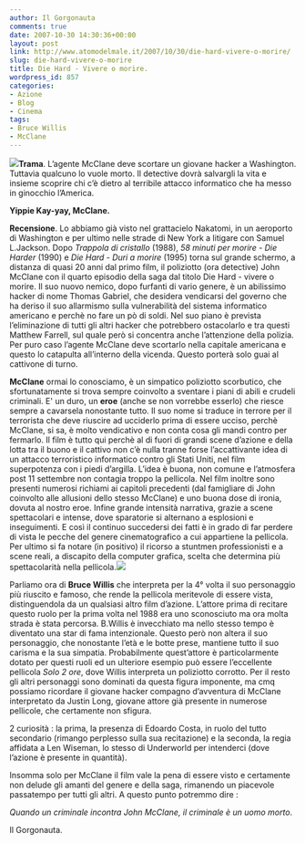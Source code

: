 ```yaml
---
author: Il Gorgonauta
comments: true
date: 2007-10-30 14:30:36+00:00
layout: post
link: http://www.atomodelmale.it/2007/10/30/die-hard-vivere-o-morire/
slug: die-hard-vivere-o-morire
title: Die Hard - Vivere o morire.
wordpress_id: 857
categories:
- Azione
- Blog
- Cinema
tags:
- Bruce Willis
- McClane
---
```


[![](http://www.atomodelmale.it/wp-content/uploads/2007/10/Die-Hard-4-300x225.jpg)](http://www.atomodelmale.it/wp-content/uploads/2007/10/Die-Hard-4.jpg)**Trama**. L’agente McClane deve scortare un giovane hacker a Washington. Tuttavia qualcuno lo vuole morto. Il detective dovrà salvargli la vita e insieme scoprire chi c’è dietro al terribile attacco informatico che ha messo in ginocchio l’America.

**Yippie Kay-yay, McClane.**

**Recensione**. Lo abbiamo già visto nel grattacielo Nakatomi, in un aeroporto di Washington e per ultimo nelle strade di New York a litigare con Samuel L.Jackson. Dopo _Trappola di cristallo_ (1988), _58 minuti per morire - Die Harder_ (1990) e _Die Hard - Duri a morire_ (1995) torna sul grande schermo, a distanza di quasi 20 anni dal primo film, il poliziotto (ora detective) John McClane con il quarto episodio della saga dal titolo Die Hard - vivere o morire. Il suo nuovo nemico, dopo furfanti di vario genere, è un abilissimo hacker di nome Thomas Gabriel, che desidera vendicarsi del governo che ha deriso il suo allarmismo sulla vulnerabilità del sistema informatico americano e perchè no fare un pò di soldi. Nel suo piano è prevista l’eliminazione di tutti gli altri hacker che potrebbero ostacolarlo e tra questi Matthew Farrell, sul quale però si concentra anche l’attenzione della polizia. Per puro caso l’agente McClane deve scortarlo nella capitale americana e questo lo catapulta all’interno della vicenda. Questo porterà solo guai al cattivone di turno.

<!-- more -->


**McClane** ormai lo conosciamo, è un simpatico poliziotto scorbutico, che sfortunatamente si trova sempre coinvolto a sventare i piani di abili e crudeli criminali. E' un duro, un **eroe** (anche se non vorrebbe esserlo) che riesce sempre a cavarsela nonostante tutto. Il suo nome si traduce in terrore per il terrorista che deve riuscire ad ucciderlo prima di essere ucciso, perchè McClane, si sa, è molto vendicativo e non conta cosa gli mandi contro per fermarlo. Il film è tutto qui perchè al di fuori di grandi scene d’azione e della lotta tra il buono e il cattivo non c’è nulla tranne forse l’accattivante idea di un attacco terroristico informatico contro gli Stati Uniti, nel film superpotenza con i piedi d’argilla. L’idea è buona, non comune e l’atmosfera post 11 settembre non contagia troppo la pellicola. Nel film inoltre sono presenti numerosi richiami ai capitoli precedenti (dal famigliare di John coinvolto alle allusioni dello stesso McClane) e uno buona dose di ironia, dovuta al nostro eroe. Infine grande intensità narrativa, grazie a scene spettacolari e intense, dove sparatorie si alternano a esplosioni e inseguimenti. E così il continuo succedersi dei fatti è in grado di far perdere di vista le pecche del genere cinematografico a cui appartiene la pellicola. Per ultimo si fa notare (in positivo) il ricorso a stuntmen professionisti e a scene reali, a discapito della computer grafica, scelta che determina più spettacolarità nella pellicola.![](http://www.atomodelmale.it/wp-content/uploads/2008/10/die_hard-300x239.jpg)

Parliamo ora di **Bruce Willis** che interpreta per la 4° volta il suo personaggio più riuscito e famoso, che rende la pellicola meritevole di essere vista, distinguendola da un qualsiasi altro film d’azione. L’attore prima di recitare questo ruolo per la prima volta nel 1988 era uno sconosciuto ma ora molta strada è stata percorsa. B.Willis è invecchiato ma nello stesso tempo è diventato una star di fama intenzionale. Questo però non altera il suo personaggio, che nonostante l’età e le botte prese, mantiene tutto il suo carisma e la sua simpatia. Probabilmente quest’attore è particolarmente dotato per questi ruoli ed un ulteriore esempio può essere l’eccellente pellicola _Solo 2 ore_, dove Willis interpreta un poliziotto corrotto. Per il resto gli altri personaggi sono dominati da questa figura imponente, ma cmq possiamo ricordare il giovane hacker compagno d’avventura di McClane interpretato da Justin Long, giovane attore già presente in numerose pellicole, che certamente non sfigura.

2 curiosità : la prima, la presenza di Edoardo Costa, in ruolo del tutto secondario (rimango perplesso sulla sua recitazione) e la seconda, la regia affidata a Len Wiseman, lo stesso di Underworld per intenderci (dove l’azione è presente in quantità).

Insomma solo per McClane il film vale la pena di essere visto e certamente non delude gli amanti del genere e della saga, rimanendo un piacevole passatempo per tutti gli altri. A questo punto potremmo dire :

_Quando un criminale incontra John McClane, il criminale è un uomo morto_.

Il Gorgonauta. [](http://atomodelmale.forumfree.net/?t=21926254)
